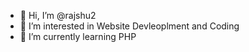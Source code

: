 - 👋 Hi, I’m @rajshu2
- 👀 I’m interested in Website Devleoplment and Coding
- 🌱 I’m currently learning PHP

<!---
rajshu2/rajshu2 is a ✨ special ✨ repository because its `README.md` (this file) appears on your GitHub profile.
You can click the Preview link to take a look at your changes.
--->
